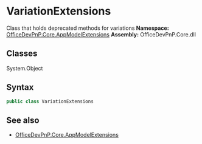# VariationExtensions
Class that holds deprecated methods for variations
**Namespace:** [OfficeDevPnP.Core.AppModelExtensions](OfficeDevPnP.Core.AppModelExtensions.md)
**Assembly:** OfficeDevPnP.Core.dll
## Classes
System.Object
## Syntax
```C#
public class VariationExtensions
```
## See also
- [OfficeDevPnP.Core.AppModelExtensions](OfficeDevPnP.Core.AppModelExtensions.md)
